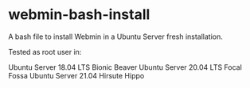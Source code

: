 # webmin-bash-install

A bash file to install Webmin in a Ubuntu Server fresh installation.

Tested as root user in:

Ubuntu Server 18.04 LTS Bionic Beaver
Ubuntu Server 20.04 LTS Focal Fossa
Ubuntu Server 21.04 Hirsute Hippo
